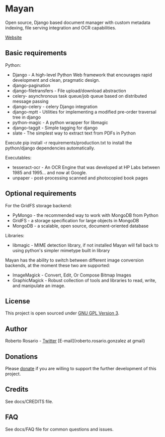 Mayan
=============

Open source, Django based document manager with custom metadata indexing, file serving integration and OCR capabilities.

[Website](http://bit.ly/mayan-edms)

Basic requirements
---

Python:

* Django - A high-level Python Web framework that encourages rapid development and clean, pragmatic design.
* django-pagination
* django-filetransfers - File upload/download abstraction
* celery- asynchronous task queue/job queue based on distributed message passing
* django-celery - celery Django integration
* django-mptt - Utilities for implementing a modified pre-order traversal tree in django
* python-magic - A python wrapper for libmagic
* django-taggit - Simple tagging for django
* slate - The simplest way to extract text from PDFs in Python


Execute pip install -r requirements/production.txt to install the python/django dependencies automatically.

Executables:

* tesseract-ocr - An OCR Engine that was developed at HP Labs between 1985 and 1995... and now at Google.
* unpaper - post-processing scanned and photocopied book pages

Optional requirements
---

For the GridFS storage backend:

* PyMongo - the recommended way to work with MongoDB from Python
* GridFS - a storage specification for large objects in MongoDB
* MongoDB - a scalable, open source, document-oriented database

Libraries:

* libmagic - MIME detection library, if not installed Mayan will fall back to using python's simpler mimetype built in library

Mayan has the ability to switch between different image conversion backends, at the moment these two are supported:

* ImageMagick - Convert, Edit, Or Compose Bitmap Images
* GraphicMagick - Robust collection of tools and libraries to read, write, and manipulate an image.

License
-------
This project is open sourced under [GNU GPL Version 3](http://www.gnu.org/licenses/gpl-3.0.html).


Author
------
Roberto Rosario - [Twitter](http://twitter.com/#siloraptor) [E-mail](roberto.rosario.gonzalez at gmail)


Donations
---------
Please [donate](https://www.paypal.com/cgi-bin/webscr?cmd=_s-xclick&hosted_button_id=W6LMMZHTNUJ6L) if you are willing to support the further development of this project.


Credits
-------
See docs/CREDITS file.


FAQ
---
See docs/FAQ file for common questions and issues.
